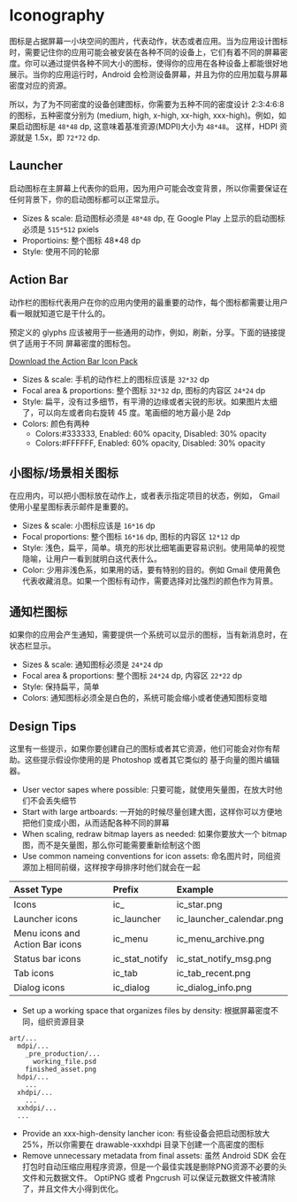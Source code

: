 # Iconography

图标是占据屏幕一小块空间的图片，代表动作，状态或者应用。当为应用设计图标时，需要记住你的应用可能会被安装在各种不同的设备上，它们有着不同的屏幕密度。你可以通过提供各种不同大小的图标，使得你的应用在各种设备上都能很好地展示。当你的应用运行时，Android 会检测设备屏幕，并且为你的应用加载与屏幕密度对应的资源。

所以，为了为不同密度的设备创建图标，你需要为五种不同的密度设计 2:3:4:6:8 的图标，五种密度分别为 (medium, high, x-high, xx-high, xxx-high)。例如，如果启动图标是 `48*48` dp, 这意味着基准资源(MDPI)大小为 `48*48`。 这样，HDPI 资源就是 1.5x，即 `72*72` dp. 

## Launcher

启动图标在主屏幕上代表你的启用，因为用户可能会改变背景，所以你需要保证在任何背景下，你的启动图标都可以正常显示。

* Sizes & scale: 启动图标必须是 `48*48` dp, 在 Google Play 上显示的启动图标必须是 `515*512` pxiels
* Proportioins: 整个图标 48*48 dp
* Style: 使用不同的轮廓

## Action Bar

动作栏的图标代表用户在你的应用内使用的最重要的动作，每个图标都需要让用户看一眼就知道它是干什么的。

预定义的 glyphs 应该被用于一些通用的动作，例如，刷新，分享。下面的链接提供了适用于不同 屏幕密度的图标包。

[Download the Action Bar Icon Pack](http://developer.android.com/downloads/design/Android_Design_Icons_20131106.zip)

* Sizes & scale: 手机的动作栏上的图标应该是 `32*32` dp
* Focal area & proportions: 整个图标 `32*32` dp, 图标的内容区 `24*24` dp
* Style: 扁平，没有过多细节，有平滑的边缘或者尖锐的形状。如果图片太细了，可以向左或者向右旋转 45 度。笔画细的地方最小是 2dp
* Colors: 颜色有两种 
    - Colors:#333333, Enabled: 60% opacity, Disabled: 30% opacity
    - Colors:#FFFFFF, Enabled: 60% opacity, Disabled: 30% opacity

## 小图标/场景相关图标

在应用内，可以把小图标放在动作上，或者表示指定项目的状态，例如， Gmail 使用小星星图标表示邮件是重要的。

* Sizes & scale: 小图标应该是 `16*16` dp
* Focal  proportions: 整个图标 `16*16` dp, 图标的内容区 `12*12` dp
* Style: 浅色，扁平，简单。填充的形状比细笔画更容易识别。使用简单的视觉隐喻，让用户一看到就明白这代表什么。
* Color: 少用非浅色系，如果用的话，要有特别的目的。例如 Gmail 使用黄色代表收藏消息。如果一个图标有动作，需要选择对比强烈的颜色作为背景。

## 通知栏图标

如果你的应用会产生通知，需要提供一个系统可以显示的图标，当有新消息时，在状态栏显示。

* Sizes & scale: 通知图标必须是 `24*24` dp
* Focal area & proportions: 整个图标 `24*24` dp, 内容区 `22*22` dp
* Style: 保持扁平，简单
* Colors: 通知图标必须全是白色的，系统可能会缩小或者使通知图标变暗

## Design Tips

这里有一些提示，如果你要创建自己的图标或者其它资源，他们可能会对你有帮助。这些提示假设你使用的是 Photoshop 或者其它类似的
基于向量的图片编辑器。

* User vector sapes where possible: 只要可能，就使用矢量图，在放大时他们不会丢失细节
* Start with large artboards: 一开始的时候尽量创建大图，这样你可以方便地把他们变成小图，从而适配各种不同的屏幕
* When scaling, redraw bitmap layers as needed: 如果你要放大一个 bitmap 图，而不是矢量图，那么你可能需要重新绘制这个图
* Use common nameing conventions for icon assets: 命名图片时，同组资源加上相同前缀，这样按字母排序时他们就会在一起

| Asset Type | Prefix | Example |
| :----------|:-------| :-----|
| Icons | ic_ | ic_star.png |
| Launcher icons | ic_launcher | ic_launcher_calendar.png |
| Menu icons and Action Bar icons | ic_menu | ic_menu_archive.png | 
| Status bar icons | ic_stat_notify | ic_stat_notify_msg.png | 
| Tab icons | ic_tab | ic_tab_recent.png |
| Dialog icons | ic_dialog | ic_dialog_info.png |

* Set up a working space that organizes files by density: 根据屏幕密度不同，组织资源目录

```
art/...
  mdpi/...
    _pre_production/...
      working_file.psd
    finished_asset.png
  hdpi/...
    ...
  xhdpi/...
    ...
  xxhdpi/...
  ...
```

* Provide an xxx-high-density lancher icon: 有些设备会把启动图标放大 25%，所以你需要在 drawable-xxxhdpi 目录下创建一个高密度的图标
* Remove unnecessary metadata from final assets: 虽然 Android SDK 会在打包时自动压缩应用程序资源，但是一个最佳实践是删除PNG资源不必要的头文件和元数据文件。 OptiPNG 或者 Pngcrush 可以保证元数据文件被清除了，并且文件大小得到优化。
